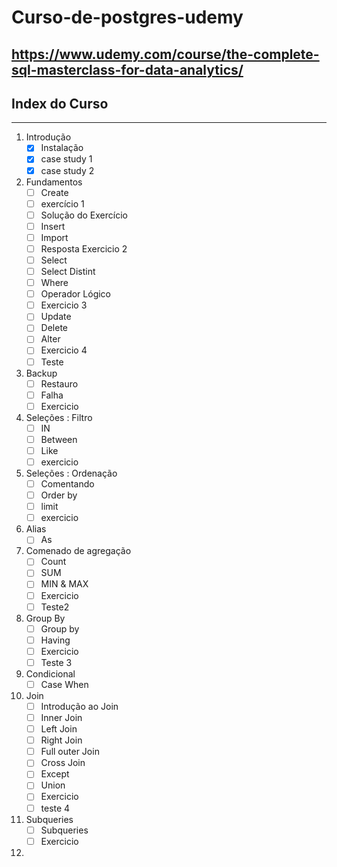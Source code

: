 # Curso-de-postgres-udemy
https://www.udemy.com/course/the-complete-sql-masterclass-for-data-analytics/
------

## Index do Curso

---

1. Introdução
    - [x] Instalação
    - [x] case study 1
    - [x] case study 2
2. Fundamentos
    - [ ] Create
    - [ ] exercício 1
    - [ ] Solução do Exercício
    - [ ] Insert
    - [ ] Import
    - [ ] Resposta Exercicio 2
    - [ ] Select
    - [ ] Select Distint
    - [ ] Where
    - [ ] Operador Lógico
    - [ ] Exercicio 3
    - [ ] Update
    - [ ] Delete
    - [ ] Alter
    - [ ] Exercicio 4
    - [ ] Teste
3. Backup
    - [ ] Restauro
    - [ ] Falha
    - [ ] Exercicio
 4. Seleções : Filtro
    - [ ] IN
    - [ ] Between
    - [ ] Like
    - [ ] exercicio
 5. Seleções : Ordenação 
    - [ ] Comentando
    - [ ] Order by
    - [ ] limit
    - [ ] exercicio
  6. Alias
      - [ ] As
  7.  Comenado de agregação
      - [ ] Count
      - [ ] SUM
      - [ ] MIN & MAX
      - [ ] Exercicio
      - [ ] Teste2
  8.  Group By
      - [ ] Group by
      - [ ] Having
      - [ ] Exercicio
      - [ ] Teste 3
 
  11.  Condicional
        - [ ] Case When
  13. Join
      - [ ] Introdução ao Join
      - [ ] Inner Join
      - [ ] Left Join
      - [ ] Right Join
      - [ ] Full outer Join
      - [ ] Cross Join
      - [ ] Except
      - [ ] Union
      - [ ] Exercicio
      - [ ] teste 4
  15.  Subqueries
        - [ ] Subqueries
         - [ ] Exercicio
    
  17.   
  
  
